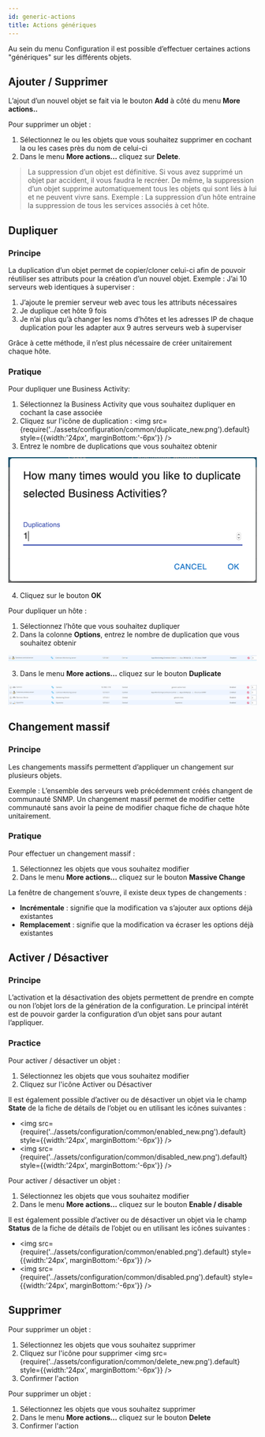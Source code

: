 ```yaml
---
id: generic-actions
title: Actions génériques
---
```


Au sein du menu Configuration il est possible d’effectuer certaines actions "génériques" sur les différents objets.

## Ajouter / Supprimer

L’ajout d’un nouvel objet se fait via le bouton **Add** à côté du menu **More actions..**

Pour supprimer un objet :

1. Sélectionnez le ou les objets que vous souhaitez supprimer en cochant la ou les cases près du nom de celui-ci
2. Dans le menu **More actions...** cliquez sur **Delete**.

> La suppression d’un objet est définitive. Si vous avez supprimé un objet par accident, il vous faudra le recréer. De
> même, la suppression d’un objet supprime automatiquement tous les objets qui sont liés à lui et ne peuvent vivre
> sans. Exemple : La suppression d’un hôte entraine la suppression de tous les services associés à cet hôte.

## Dupliquer

### Principe

La duplication d’un objet permet de copier/cloner celui-ci afin de pouvoir réutiliser ses attributs pour la création
d’un nouvel objet. Exemple : J’ai 10 serveurs web identiques à superviser :

1. J’ajoute le premier serveur web avec tous les attributs nécessaires
2. Je duplique cet hôte 9 fois
3. Je n’ai plus qu’à changer les noms d’hôtes et les adresses IP de chaque duplication pour les adapter aux 9 autres
  serveurs web à superviser

Grâce à cette méthode, il n’est plus nécessaire de créer unitairement chaque hôte.

### Pratique

<!--DOCUSAURUS_CODE_TABS-->
<!--New pages-->

Pour dupliquer une Business Activity:

1. Sélectionnez la Business Activity que vous souhaitez dupliquer en cochant la case associée
2. Cliquez sur l'icône de duplication : <img src={require('../assets/configuration/common/duplicate_new.png').default} style={{width:'24px', marginBottom:'-6px'}} />
3. Entrez le nombre de duplications que vous souhaitez obtenir

![image](../assets/configuration/common/duplicate_objects_new.png)

4. Cliquez sur le bouton **OK**

<!--Legacy pages-->

Pour dupliquer un hôte :

1. Sélectionnez l’hôte que vous souhaitez dupliquer
2. Dans la colonne **Options**, entrez le nombre de duplication que vous souhaitez obtenir

![image](../assets/configuration/common/01duplicate.png)

3. Dans le menu **More actions...** cliquez sur le bouton **Duplicate**

![image](../assets/configuration/common/01duplicateobjects.png)

<!--END_DOCUSAURUS_CODE_TABS-->

## Changement massif

### Principe

Les changements massifs permettent d’appliquer un changement sur plusieurs objets.

Exemple : L’ensemble des serveurs web précédemment créés changent de communauté SNMP. Un changement massif permet de
modifier cette communauté sans avoir la peine de modifier chaque fiche de chaque hôte unitairement.

### Pratique

Pour effectuer un changement massif :

1. Sélectionnez les objets que vous souhaitez modifier
2. Dans le menu **More actions...** cliquez sur le bouton **Massive Change**

La fenêtre de changement s’ouvre, il existe deux types de changements :

* **Incrémentale** : signifie que la modification va s’ajouter aux options déjà existantes
* **Remplacement** : signifie que la modification va écraser les options déjà existantes

## Activer / Désactiver

### Principe

L’activation et la désactivation des objets permettent de prendre en compte ou non l’objet lors de la génération de la
configuration. Le principal intérêt est de pouvoir garder la configuration d’un objet sans pour autant l’appliquer.

### Practice

<!--DOCUSAURUS_CODE_TABS-->
<!--New pages-->

Pour activer / désactiver un objet :

1. Sélectionnez les objets que vous souhaitez modifier
2. Cliquez sur l'icône Activer ou Désactiver

Il est également possible d’activer ou de désactiver un objet via le champ **State** de la fiche de détails de l’objet
ou en utilisant les icônes suivantes :

* <img src={require('../assets/configuration/common/enabled_new.png').default} style={{width:'24px', marginBottom:'-6px'}} />
* <img src={require('../assets/configuration/common/disabled_new.png').default} style={{width:'24px', marginBottom:'-6px'}} />

<!--Legacy pages-->

Pour activer / désactiver un objet :

1. Sélectionnez les objets que vous souhaitez modifier
2. Dans le menu **More actions...** cliquez sur le bouton **Enable / disable**

Il est également possible d’activer ou de désactiver un objet via le champ **Status** de la fiche de détails de l’objet
ou en utilisant les icônes suivantes :

* <img src={require('../assets/configuration/common/enabled.png').default} style={{width:'24px', marginBottom:'-6px'}} />
* <img src={require('../assets/configuration/common/disabled.png').default} style={{width:'24px', marginBottom:'-6px'}} />

<!--END_DOCUSAURUS_CODE_TABS-->

## Supprimer

<!--DOCUSAURUS_CODE_TABS-->
<!--New pages-->

Pour supprimer un objet :

1. Sélectionnez les objets que vous souhaitez supprimer
2. Cliquez sur l'icône pour supprimer <img src={require('../assets/configuration/common/delete_new.png').default} style={{width:'24px', marginBottom:'-6px'}} />
3. Confirmer l'action

<!--Legacy pages-->

Pour supprimer un objet :

1. Sélectionnez les objets que vous souhaitez supprimer
2. Dans le menu **More actions...** cliquez sur le bouton **Delete**
3. Confirmer l'action

<!--END_DOCUSAURUS_CODE_TABS-->
